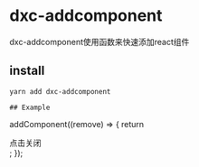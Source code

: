 # dxc-addcomponent
dxc-addcomponent使用函数来快速添加react组件
## install
```
yarn add dxc-addcomponent

## Example
```
addComponent((remove) => {
      return <div onClick={remove}>点击关闭</div>;
});
```